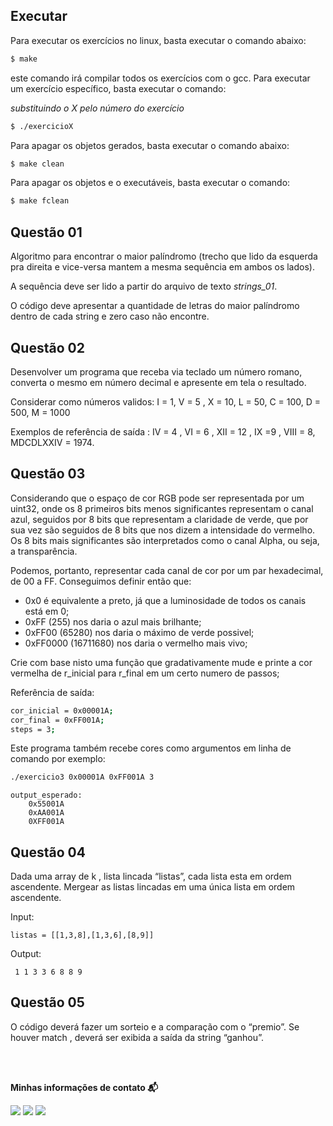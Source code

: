 ## Executar

Para executar os exercícios no linux, basta executar o comando abaixo:

```bash
$ make
```

este comando irá compilar todos os exercícios com o gcc. Para executar um exercício específico, 
basta executar o comando:

*substituindo o X pelo número do exercício*

```bash
$ ./exercicioX
```

Para apagar os objetos gerados, basta executar o comando abaixo:

```bash
$ make clean
```

Para apagar os objetos e o executáveis, basta executar o comando:

```bash
$ make fclean
```

## Questão 01

Algoritmo para encontrar o maior palíndromo (trecho que lido da esquerda pra direita e vice-versa mantem a mesma sequência em ambos os lados).

A sequência deve ser lido a partir do arquivo de texto *strings_01*.

O código deve apresentar a quantidade de letras do maior palíndromo dentro de cada string e zero caso não encontre.

## Questão 02

Desenvolver um programa que receba via teclado um número romano, converta o mesmo em número decimal e apresente em tela o resultado.

Considerar como números validos: I = 1, V = 5 , X = 10, L = 50, C = 100, D = 500, M = 1000

Exemplos de referência de saída : IV = 4 , VI = 6 , XII = 12 , IX =9 , VIII = 8, MDCDLXXIV = 1974.

## Questão 03

Considerando que o espaço de cor RGB pode ser representada por um uint32, onde os 8 primeiros bits menos significantes representam o canal azul,
seguidos por 8 bits que representam a claridade de verde, que por sua vez são seguidos de 8 bits que nos dizem a intensidade do vermelho. Os 8 bits mais significantes são interpretados como o canal Alpha, ou seja, a transparência.

Podemos, portanto, representar cada canal de cor por um par hexadecimal, de 00 a FF. Conseguimos definir então que:

- 0x0 é equivalente a preto, já que a luminosidade de todos os canais está em 0; 
- 0xFF (255) nos daria o azul mais brilhante;
- 0xFF00 (65280) nos daria o máximo de verde possivel;
- 0xFF0000 (16711680) nos daria o vermelho mais vivo;

Crie com base nisto uma função que gradativamente mude e printe a cor vermelha de r_inicial para r_final em um certo numero de passos;

Referência de saída:

```bash
cor_inicial = 0x00001A; 
cor_final = 0xFF001A; 
steps = 3;
```

Este programa também recebe cores como argumentos em linha de comando
por exemplo:

```bash
./exercicio3 0x00001A 0xFF001A 3
```

```
output_esperado:
    0x55001A
    0xAA001A
    0XFF001A
```

## Questão 04

Dada uma array de k , lista lincada “listas”, cada lista esta em ordem ascendente. Mergear as listas lincadas em uma única lista em ordem ascendente.

Input: 

```
listas = [[1,3,8],[1,3,6],[8,9]] 
```

Output: 

``` 1 1 3 3 6 8 8 9```


## Questão 05

O código deverá fazer um sorteio e a comparação com o “premio”. Se houver match , deverá ser exibida a saída da string “ganhou”.

</br>
</br>
<p align=left> <b>Minhas informações de contato 📬</b></p>
<p align=left>
<a href="https://github.com/andersonhsporto" target="_blank"><img src="https://img.shields.io/badge/Github-181717?logo=Github&logoColor=white"/></a>  
<a href="mailto:anderson.higo2@gmail.com" target="_blank"><img src="https://img.shields.io/badge/Gmail-EA4335?logo=Gmail&logoColor=white"/></a>
<a href= "https://www.linkedin.com/in/andersonhsporto/"target="_blank"><img src="https://img.shields.io/badge/linkedin-%230077B5.svg?logo=linkedin&logoColor=white"/></a>
